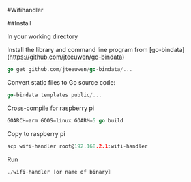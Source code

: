 #Wifihandler

##Install

In your working directory

Install the library and command line program from [go-bindata] (https://github.com/jteeuwen/go-bindata)

```go
go get github.com/jteeuwen/go-bindata/...
```

Convert static files to Go source code:

```go
go-bindata templates public/... 
```

Cross-compile for raspberry pi

```go
GOARCH=arm GOOS=linux GOARM=5 go build
```

Copy to raspberry pi

```go
scp wifi-handler root@192.168.2.1:wifi-handler
```

Run 

```go
./wifi-handler [or name of binary]
```

